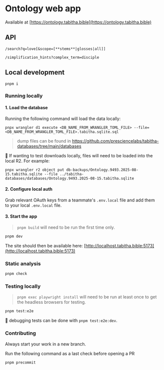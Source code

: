 # Ontology web app

Available at [https://ontology.tabitha.bible](https://ontology.tabitha.bible)

## API

`/search?q=love[&scope=[**stems**|glosses|all]]`

`/simplification_hints?complex_term=disciple`

## Local development

`pnpm i`

### Running locally

#### 1. Load the database

Running the following command will load the data locally:

`pnpx wrangler d1 execute <DB_NAME_FROM_WRANGLER_TOML_FILE> --file=<DB_NAME_FROM_WRANGLER_TOML_FILE>.tabitha.sqlite.sql`

> dump files can be found in https://github.com/presciencelabs/tabitha-databases/tree/main/databases

🚨 If wanting to test downloads locally, files will need to be loaded into the local R2.  For example:

`pnpx wrangler r2 object put db-backups/Ontology.9493.2025-08-15.tabitha.sqlite --file ../tabitha-databases/databases/Ontology.9493.2025-08-15.tabitha.sqlite`

#### 2. Configure local auth

Grab relevant OAuth keys from a teammate's `.env.local` file and add them to your local `.env.local` file.

#### 3. Start the app

> `pnpm build` will need to be run the first time only.

```bash
pnpm dev
```

The site should then be available here: [http://localhost.tabitha.bible:5173](http://localhost.tabitha.bible:5173)

### Static analysis

```bash
pnpm check
```

### Testing locally

> `pnpm exec playwright install` will need to be run at least once to get the headless browsers for testing.

```bash
pnpm test:e2e
```

🐛 debugging tests can be done with `pnpm test:e2e:dev`.

### Contributing

Always start your work in a new branch.

Run the following command as a last check before opening a PR

```bash
pnpm precommit
```
